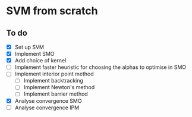 # SVM from scratch

## To do
- [x] Set up SVM
- [x] Implement SMO
- [x] Add choice of kernel
- [ ] Implement faster heuristic for choosing the alphas to optimise in SMO
- [ ] Implement interior point method
    - [ ] Implement backtracking
    - [ ] Implement Newton's method
    - [ ] Implement barrier method
- [x] Analyse convergence SMO
- [ ] Analyse convergence IPM